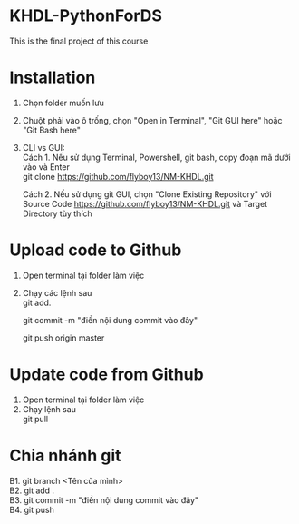 # KHDL-PythonForDS
 This is the final project of this course

# Installation
1. Chọn folder muốn lưu
2. Chuột phải vào ô trống, chọn "Open in Terminal", "Git GUI here" hoặc "Git Bash here"
3. CLI vs GUI: <br>
    Cách 1. Nếu sử dụng Terminal, Powershell, git bash, copy đoạn mã dưới vào và Enter <br>
    git clone https://github.com/flyboy13/NM-KHDL.git
    
    Cách 2. Nếu sử dụng git GUI, chọn "Clone Existing Repository" với Source Code https://github.com/flyboy13/NM-KHDL.git và Target Directory tùy thích

# Upload code to Github
1. Open terminal tại folder làm việc
2. Chạy các lệnh sau <br>
    git add.

    git commit -m "điền nội dung commit vào đây"

    git push origin master
 
# Update code from Github
1. Open terminal tại folder làm việc
2. Chạy lệnh sau <br>
    git pull

# Chia nhánh git
B1. git branch <Tên của mình> <br>
B2. git add . <br>
B3. git commit -m "điền nội dung commit vào đây" <br>
B4. git push<br>
